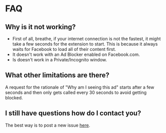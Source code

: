 # FAQ

## Why is it not working?
- First of all, breathe, if your internet connection is not the fastest, it might take a few seconds for the extension to start. This is because it always waits for Facebook to load all of their content first.
- It doesn't work with an Ad Blocker enabled on Facebook.com.
- Is doesn't work in a Private/Incognito window.

## What other limitations are there?
A request for the rationale of "Why am I seeing this ad" starts after a few seconds and then only gets called every 30 seconds to avoid getting blocked.

## I still have questions how do I contact you?
The best way is to post a new issue [here](https://github.com/d4t4x/facebook-cleaner/issues).